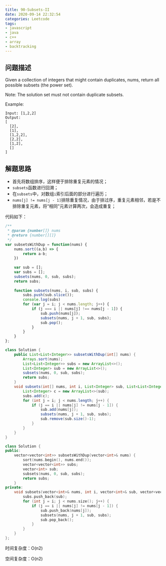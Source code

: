 ```yaml
---
title: 90-Subsets-II
date: 2020-09-14 22:32:54
categories: Leetcode
tags:
- javascript
- java
- c++
- array
- backtracking
---
```


## 问题描述

Given a collection of integers that might contain duplicates, nums, return all possible subsets (the power set).

Note: The solution set must not contain duplicate subsets.
<!--more-->
Example:

```
Input: [1,2,2]
Output:
[
  [2],
  [1],
  [1,2,2],
  [2,2],
  [1,2],
  []
]
``` 



## 解题思路

- 首先将数组排序，这样便于排除重复元素的情况；
- `subsets`函数进行回溯；
- 在`subsets`中，对数组`i`索引后面的部分进行遍历；
- `nums[j] != nums[j - 1]`排除重复情况，由于排过序，重复元素相邻，若是不排除重复元素，将“相同”元素计算两次，会造成重复；

代码如下：

```javascript
/**
 * @param {number[]} nums
 * @return {number[][]}
 */
var subsetsWithDup = function(nums) {
    nums.sort((a,b) => {
        return a-b;
    })
    
    var sub = [];
    var subs = [];
    subsets(nums, 0, sub, subs);
    return subs;
    
    function subsets(nums, i, sub, subs) {
        subs.push(sub.slice());
        console.log(subs)
        for (var j = i; j < nums.length; j++) {
            if (j === i || nums[j] !== nums[j - 1]) {
                sub.push(nums[j]);
                subsets(nums, j + 1, sub, subs);
                sub.pop();
            }
        }
    }
};

```

```java
class Solution {
    public List<List<Integer>> subsetsWithDup(int[] nums) {
        Arrays.sort(nums);
        List<List<Integer>> subs = new ArrayList<>();
        List<Integer> sub = new ArrayList<>();
        subsets(nums, 0, sub, subs);
        return subs;
    }
    void subsets(int[] nums, int i, List<Integer> sub, List<List<Integer>> subs) {
        List<Integer> c = new ArrayList<>(sub);
        subs.add(c);
        for (int j = i; j < nums.length; j++) {
            if (j == i || nums[j] != nums[j - 1]) {
                sub.add(nums[j]);
                subsets(nums, j + 1, sub, subs);
                sub.remove(sub.size()-1);
            }
        }
    }
}

```

```cpp
class Solution {
public:
    vector<vector<int>> subsetsWithDup(vector<int>& nums) {
        sort(nums.begin(), nums.end());
        vector<vector<int>> subs;
        vector<int> sub;
        subsets(nums, 0, sub, subs);
        return subs;
    }
private:
    void subsets(vector<int>& nums, int i, vector<int>& sub, vector<vector<int>>& subs) {
        subs.push_back(sub);
        for (int j = i; j < nums.size(); j++) {
            if (j == i || nums[j] != nums[j - 1]) {
                sub.push_back(nums[j]);
                subsets(nums, j + 1, sub, subs);
                sub.pop_back();
            }
        }
    }
};
```

时间复杂度：O(n2)

空间复杂度：O(n2)